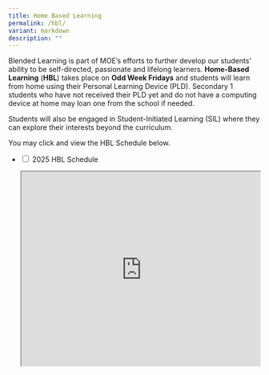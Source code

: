 ```yaml
---
title: Home Based Learning
permalink: /hbl/
variant: markdown
description: ""
---
```

<style>
.google-slides-container{ position: relative; width: 100%; padding-top: 72%; overflow: hidden; } .google-slides-container iframe{ position: absolute; top: 0; left: 0; width: 100%; height: 100%; }
</style>
Blended Learning is part of MOE’s efforts to further develop our students’ ability to be self-directed, passionate and lifelong learners. **Home-Based Learning** (**HBL**) takes place on **Odd Week Fridays** and students will learn from home using their Personal Learning Device (PLD). Secondary 1 students who have not received their PLD yet and do not have a computing device at home may loan one from the school if needed. 

Students will also be engaged in Student-Initiated Learning (SIL) where they can explore their interests beyond the curriculum. 

You may click and view the HBL Schedule below.



<ul class="jekyllcodex_accordion">
  <li>
    <input id="accordion1" type="checkbox">
    <label for="accordion1">2025 HBL Schedule</label>
    <div>
			<p></p><div class="google-slides-container"><iframe src="https://docs.google.com/spreadsheets/d/e/2PACX-1vRxNy2lHWDEjSi2ucMVkq-hrnCBj7_NeA9kzL8Hetr_fZDEx6rpquIjaAD87K1vKMg_DXrFuFNit6LN/pubhtml?widget=true&amp;headers=false&amp;chrome=false"></iframe><p></p>


<p>See Above.</p>
    </div>
	</div></li>  
	

</ul>